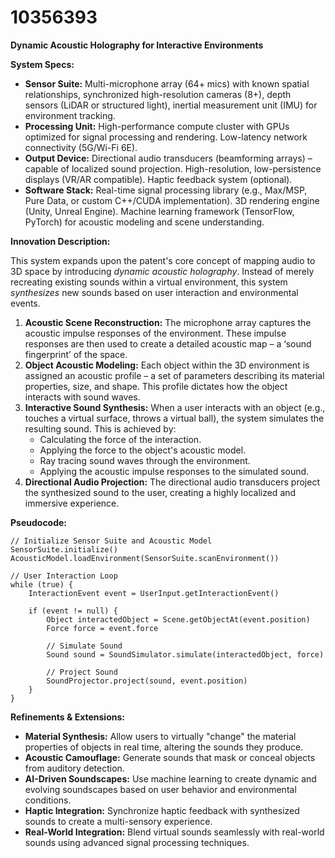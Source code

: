 # 10356393

**Dynamic Acoustic Holography for Interactive Environments**

**System Specs:**

*   **Sensor Suite:** Multi-microphone array (64+ mics) with known spatial relationships, synchronized high-resolution cameras (8+), depth sensors (LiDAR or structured light), inertial measurement unit (IMU) for environment tracking.
*   **Processing Unit:** High-performance compute cluster with GPUs optimized for signal processing and rendering. Low-latency network connectivity (5G/Wi-Fi 6E).
*   **Output Device:** Directional audio transducers (beamforming arrays) – capable of localized sound projection. High-resolution, low-persistence displays (VR/AR compatible). Haptic feedback system (optional).
*   **Software Stack:** Real-time signal processing library (e.g., Max/MSP, Pure Data, or custom C++/CUDA implementation). 3D rendering engine (Unity, Unreal Engine). Machine learning framework (TensorFlow, PyTorch) for acoustic modeling and scene understanding.

**Innovation Description:**

This system expands upon the patent's core concept of mapping audio to 3D space by introducing *dynamic acoustic holography*. Instead of merely recreating existing sounds within a virtual environment, this system *synthesizes* new sounds based on user interaction and environmental events.

1.  **Acoustic Scene Reconstruction:** The microphone array captures the acoustic impulse responses of the environment. These impulse responses are then used to create a detailed acoustic map – a ‘sound fingerprint’ of the space.
2.  **Object Acoustic Modeling:** Each object within the 3D environment is assigned an acoustic profile – a set of parameters describing its material properties, size, and shape. This profile dictates how the object interacts with sound waves.
3.  **Interactive Sound Synthesis:** When a user interacts with an object (e.g., touches a virtual surface, throws a virtual ball), the system simulates the resulting sound. This is achieved by:
    *   Calculating the force of the interaction.
    *   Applying the force to the object's acoustic model.
    *   Ray tracing sound waves through the environment.
    *   Applying the acoustic impulse responses to the simulated sound.
4.  **Directional Audio Projection:** The directional audio transducers project the synthesized sound to the user, creating a highly localized and immersive experience.

**Pseudocode:**

```
// Initialize Sensor Suite and Acoustic Model
SensorSuite.initialize()
AcousticModel.loadEnvironment(SensorSuite.scanEnvironment())

// User Interaction Loop
while (true) {
    InteractionEvent event = UserInput.getInteractionEvent()

    if (event != null) {
        Object interactedObject = Scene.getObjectAt(event.position)
        Force force = event.force

        // Simulate Sound
        Sound sound = SoundSimulator.simulate(interactedObject, force)

        // Project Sound
        SoundProjector.project(sound, event.position)
    }
}
```

**Refinements & Extensions:**

*   **Material Synthesis:**  Allow users to virtually "change" the material properties of objects in real time, altering the sounds they produce.
*   **Acoustic Camouflage:** Generate sounds that mask or conceal objects from auditory detection.
*   **AI-Driven Soundscapes:** Use machine learning to create dynamic and evolving soundscapes based on user behavior and environmental conditions.
*   **Haptic Integration:** Synchronize haptic feedback with synthesized sounds to create a multi-sensory experience.
*   **Real-World Integration:** Blend virtual sounds seamlessly with real-world sounds using advanced signal processing techniques.